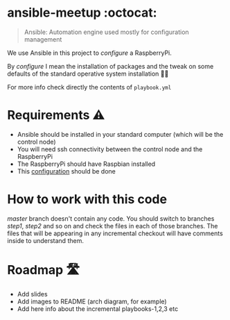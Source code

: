 # ansible-meetup :octocat:

> Ansible: Automation engine used mostly for configuration management 

We use Ansible in this project to *configure* a RaspberryPi.

By *configure* I mean the installation of packages and the tweak on some defaults of the standard operative system installation :woman_technologist:

For more info check directly the contents of `playbook.yml`

# Requirements :warning:
 - Ansible should be installed in your standard computer (which will be the control node)
 - You will need ssh connectivity between the control node and the RaspberryPi 
 - The RaspberryPi should have Raspbian installed
 - This [configuration](./PRECONFIG.md) should be done

# How to work with this code
*master* branch doesn't contain any code. 
You should switch to branches *step1*, *step2* and so on and check the files in each of those branches.
The files that will be appearing in any incremental checkout will have comments inside to understand them.

# Roadmap :motorway:
- Add slides
- Add images to README (arch diagram, for example)
- Add here info about the incremental playbooks-1,2,3 etc
